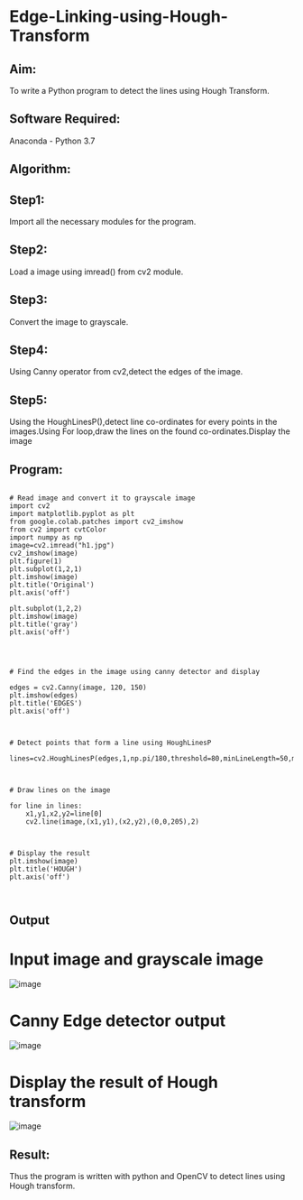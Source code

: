 # Edge-Linking-using-Hough-Transform
## Aim:
To write a Python program to detect the lines using Hough Transform.

## Software Required:
Anaconda - Python 3.7

## Algorithm:

## Step1:
Import all the necessary modules for the program.

## Step2:
Load a image using imread() from cv2 module.

## Step3:
Convert the image to grayscale.

## Step4:
Using Canny operator from cv2,detect the edges of the image.

## Step5:
Using the HoughLinesP(),detect line co-ordinates for every points in the images.Using For loop,draw the lines on the found co-ordinates.Display the image
<br>


## Program:
```

# Read image and convert it to grayscale image
import cv2
import matplotlib.pyplot as plt 
from google.colab.patches import cv2_imshow
from cv2 import cvtColor
import numpy as np
image=cv2.imread("h1.jpg")
cv2_imshow(image)
plt.figure(1)
plt.subplot(1,2,1)
plt.imshow(image)
plt.title('Original')
plt.axis('off')

plt.subplot(1,2,2)
plt.imshow(image)
plt.title('gray')
plt.axis('off')




# Find the edges in the image using canny detector and display

edges = cv2.Canny(image, 120, 150)
plt.imshow(edges)
plt.title('EDGES')
plt.axis('off')



# Detect points that form a line using HoughLinesP

lines=cv2.HoughLinesP(edges,1,np.pi/180,threshold=80,minLineLength=50,maxLineGap=250)



# Draw lines on the image

for line in lines:
    x1,y1,x2,y2=line[0]
    cv2.line(image,(x1,y1),(x2,y2),(0,0,205),2)
 


# Display the result
plt.imshow(image)
plt.title('HOUGH')
plt.axis('off')



```
## Output

# Input image and grayscale image
![image](https://user-images.githubusercontent.com/94165326/233020011-351501b7-7391-4ecc-903d-d3ee5b7dafd2.png)

# Canny Edge detector output
![image](https://user-images.githubusercontent.com/94165326/233021450-9a832629-bcaf-41ec-8e0f-0aea89183791.png)


# Display the result of Hough transform
![image](https://user-images.githubusercontent.com/94165326/233021572-6f199dab-ace0-4bde-ab3d-bad89c362b0e.png)


## Result:
Thus the program is written with python and OpenCV to detect lines using Hough transform. 
